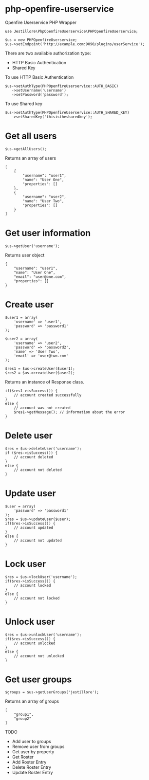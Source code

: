 # php-openfire-userservice
Openfire Userservice PHP Wrapper

```
use Jestillore\PhpOpenfireUserservice\PHPOpenfireUserservice;

$us = new PHPOpenfireUserservice;
$us->setEndpoint('http://example.com:9090/plugins/userService');
```
There are two available authorization type:
* HTTP Basic Authentication
* Shared Key

To use HTTP Basic Authentication
```
$us->setAuthType(PHPOpenfireUserservice::AUTH_BASIC)
   ->setUsername('username')
   ->setPassword('password');
```

To use Shared key
```
$us->setAuthType(PHPOpenfireUserservice::AUTH_SHARED_KEY)
   ->setSharedKey('thisisthesharedkey');
```

Get all users
=============
```
$us->getAllUsers();
```
Returns an array of users
```
[
    {
        "username": "user1",
        "name": "User One",
        "properties": []
    },
    {
    	"username": "user2",
    	"name": "User Two",
    	"properties": []
    }
]
```

Get user information
====================
```
$us->getUser('username');
```
Returns user object
```
{
    "username": "user1",
    "name": "User One",
    "email": "user@one.com",
    "properties": []
}
```

Create user
===========
```
$user1 = array(
    'username' => 'user1',
    'password' => 'password1'
);

$user2 = array(
    'username' => 'user2',
    'password' => 'password2',
    'name' => 'User Two',
    'email' => 'user@two.com'
);

$res1 = $us->createUser($user1);
$res2 = $us->createUser($user2);
```
Returns an instance of Response class.
```
if($res1->isSuccess()) {
    // account created successfully
}
else {
    // account was not created
    $res1->getMessage(); // information about the error
}
```

Delete user
===========
```
$res = $us->deleteUser('username');
if ($res->isSuccess()) {
    // account deleted
}
else {
    // account not deleted
}
```

Update user
===========
```
$user = array(
    'password' => 'password1'
);
$res = $us->updateUser($user);
if($res->isSuccess()) {
    // account updated
}
else {
    // account not updated
}
```

Lock user
=========
```
$res = $us->lockUser('username');
if($res->isSuccess()) {
    // account locked
}
else {
    // account not locked
}
```

Unlock user
===========
```
$res = $us->unlockUser('username');
if($res->isSuccess()) {
    // account unlocked
}
else {
    // account not unlocked
}
```

Get user groups
===============
```
$groups = $us->getUserGroups('jestillore');
```
Returns an array of groups
```
[
    "group1",
    "group2"
]
```

TODO
* Add user to groups
* Remove user from groups
* Get user by property
* Get Roster
* Add Roster Entry
* Delete Roster Entry
* Update Roster Entry
